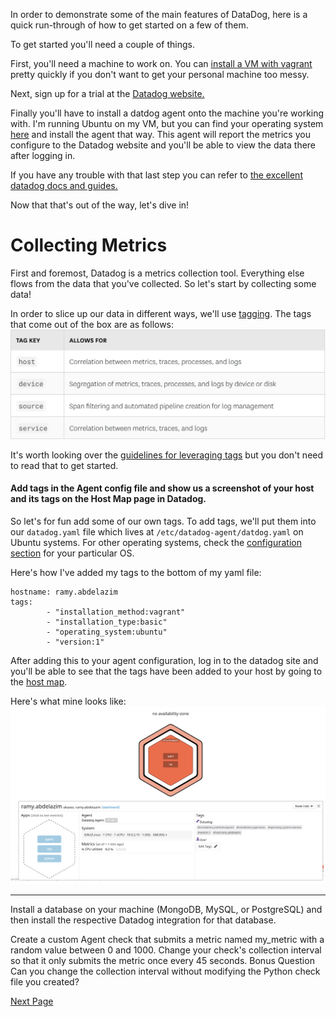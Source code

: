 In order to demonstrate some of the main features of DataDog, here is a quick run-through of how to get started on a few of them.

To get started you'll need a couple of things.

First, you'll need a machine to work on. You can [install a VM with vagrant](https://www.vagrantup.com/intro/getting-started/) pretty quickly if you don't want to get your personal machine too messy.

Next, sign up for a trial at the [Datadog website.](https://app.datadoghq.com/signup)

Finally you'll have to install a datdog agent onto the machine you're working with. I'm running Ubuntu on my VM, but you can find your operating system [here](https://app.datadoghq.com/account/settings#agent) and install the agent that way. This agent will report the metrics you configure to the Datadog website and you'll be able to view the data there after logging in. 

If you have any trouble with that last step you can refer to [the excellent datadog docs and guides.](https://docs.datadoghq.com/getting_started/agent/?tab=datadogussite)


Now that that's out of the way, let's dive in!

# Collecting Metrics


First and foremost, Datadog is a metrics collection tool. Everything else flows from the data that you've collected. So let's start by collecting some data!

In order to slice up our data in different ways, we'll use [tagging](https://docs.datadoghq.com/tagging/). The tags that come out of the box are as follows:
![default tags](./tags.png)

It's worth looking over the [guidelines for leveraging tags](https://docs.datadoghq.com/tagging/#defining-tags) but you don't need to read that to get started.

#### Add tags in the Agent config file and show us a screenshot of your host and its tags on the Host Map page in Datadog.

So let's for fun add some of our own tags. To add tags, we'll put them into our `datadog.yaml` file which lives at `/etc/datadog-agent/datdog.yaml` on Ubuntu systems. For other operating systems, check the [configuration section](https://docs.datadoghq.com/agent/basic_agent_usage/ubuntu/?tab=agentv6v7#configuration) for your particular OS.

Here's how I've added my tags to the bottom of my yaml file:

```
hostname: ramy.abdelazim
tags:
        - "installation_method:vagrant"
        - "installation_type:basic"
        - "operating_system:ubuntu"
        - "version:1"
```

After adding this to your agent configuration, log in to the datadog site and you'll be able to see that the tags have been added to your host by going to the [host map](https://app.datadoghq.com/infrastructure/map).

Here's what mine looks like:
![host map](./HostMap.png)

---------------------------------------------------------------------------------------------------------------------------------------------------------------------------

Install a database on your machine (MongoDB, MySQL, or PostgreSQL) and then install the respective Datadog integration for that database.


Create a custom Agent check that submits a metric named my_metric with a random value between 0 and 1000.
Change your check's collection interval so that it only submits the metric once every 45 seconds.
Bonus Question Can you change the collection interval without modifying the Python check file you created?


[Next Page](./README.md)

